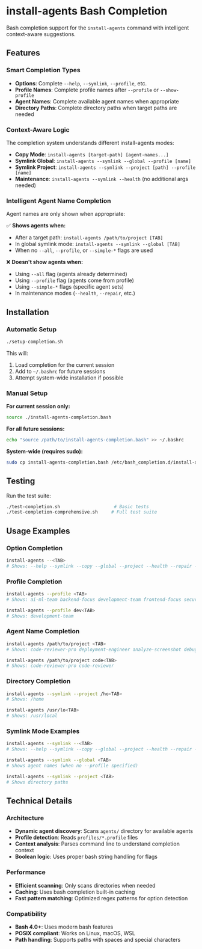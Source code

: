 # install-agents Bash Completion

Bash completion support for the `install-agents` command with intelligent context-aware suggestions.

## Features

### Smart Completion Types

- **Options**: Complete `--help`, `--symlink`, `--profile`, etc.
- **Profile Names**: Complete profile names after `--profile` or `--show-profile`
- **Agent Names**: Complete available agent names when appropriate
- **Directory Paths**: Complete directory paths when target paths are needed

### Context-Aware Logic

The completion system understands different install-agents modes:

- **Copy Mode**: `install-agents [target-path] [agent-names...]`
- **Symlink Global**: `install-agents --symlink --global --profile [name]`
- **Symlink Project**: `install-agents --symlink --project [path] --profile [name]`
- **Maintenance**: `install-agents --symlink --health` (no additional args needed)

### Intelligent Agent Name Completion

Agent names are only shown when appropriate:

✅ **Shows agents when:**
- After a target path: `install-agents /path/to/project [TAB]`
- In global symlink mode: `install-agents --symlink --global [TAB]`
- When no `--all`, `--profile`, or `--simple-*` flags are used

❌ **Doesn't show agents when:**
- Using `--all` flag (agents already determined)
- Using `--profile` flag (agents come from profile)
- Using `--simple-*` flags (specific agent sets)
- In maintenance modes (`--health`, `--repair`, etc.)

## Installation

### Automatic Setup
```bash
./setup-completion.sh
```

This will:
1. Load completion for the current session
2. Add to `~/.bashrc` for future sessions
3. Attempt system-wide installation if possible

### Manual Setup

**For current session only:**
```bash
source ./install-agents-completion.bash
```

**For all future sessions:**
```bash
echo "source /path/to/install-agents-completion.bash" >> ~/.bashrc
```

**System-wide (requires sudo):**
```bash
sudo cp install-agents-completion.bash /etc/bash_completion.d/install-agents
```

## Testing

Run the test suite:
```bash
./test-completion.sh                    # Basic tests
./test-completion-comprehensive.sh     # Full test suite
```

## Usage Examples

### Option Completion
```bash
install-agents --<TAB>
# Shows: --help --symlink --copy --global --project --health --repair --force --all --list --profile --list-profiles --show-profile --simple --simple-read --simple-write --simple-bash --simple-grep --simple-edit --dry-run --verbose --skip-speak-check
```

### Profile Completion
```bash
install-agents --profile <TAB>
# Shows: ai-ml-team backend-focus development-team frontend-focus security-audit simple-tools

install-agents --profile dev<TAB>
# Shows: development-team
```

### Agent Name Completion
```bash
install-agents /path/to/project <TAB>
# Shows: code-reviewer-pro deployment-engineer analyze-screenshot debugger test-agent env-reader log-reader readme-reader config-reader full-stack-developer code-reviewer nextjs-pro api-documenter backend-architect ui-designer

install-agents /path/to/project code<TAB>
# Shows: code-reviewer-pro code-reviewer
```

### Directory Completion
```bash
install-agents --symlink --project /ho<TAB>
# Shows: /home

install-agents /usr/lo<TAB>
# Shows: /usr/local
```

### Symlink Mode Examples
```bash
install-agents --symlink --<TAB>
# Shows: --help --symlink --copy --global --project --health --repair --force --all --list --profile --list-profiles --show-profile --simple --simple-read --simple-write --simple-bash --simple-grep --simple-edit --dry-run --verbose --skip-speak-check

install-agents --symlink --global <TAB>
# Shows agent names (when no --profile specified)

install-agents --symlink --project <TAB>
# Shows directory paths
```

## Technical Details

### Architecture
- **Dynamic agent discovery**: Scans `agents/` directory for available agents
- **Profile detection**: Reads `profiles/*.profile` files
- **Context analysis**: Parses command line to understand completion context
- **Boolean logic**: Uses proper bash string handling for flags

### Performance
- **Efficient scanning**: Only scans directories when needed
- **Caching**: Uses bash completion built-in caching
- **Fast pattern matching**: Optimized regex patterns for option detection

### Compatibility
- **Bash 4.0+**: Uses modern bash features
- **POSIX compliant**: Works on Linux, macOS, WSL
- **Path handling**: Supports paths with spaces and special characters